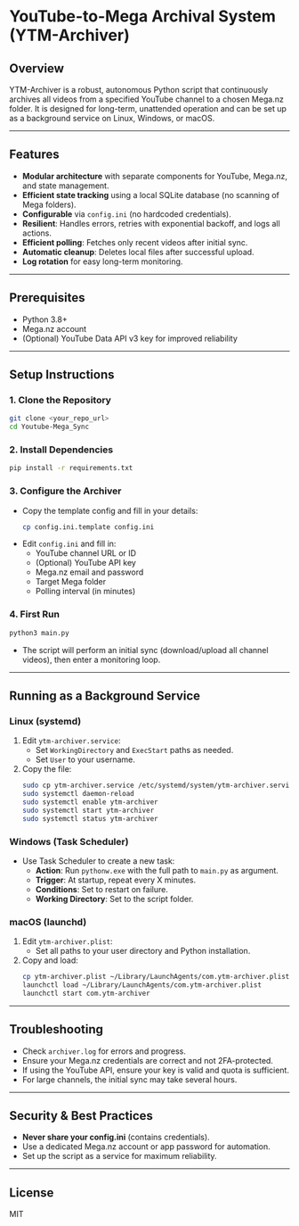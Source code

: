 # YouTube-to-Mega Archival System (YTM-Archiver)

## Overview
YTM-Archiver is a robust, autonomous Python script that continuously archives all videos from a specified YouTube channel to a chosen Mega.nz folder. It is designed for long-term, unattended operation and can be set up as a background service on Linux, Windows, or macOS.

---

## Features
- **Modular architecture** with separate components for YouTube, Mega.nz, and state management.
- **Efficient state tracking** using a local SQLite database (no scanning of Mega folders).
- **Configurable** via `config.ini` (no hardcoded credentials).
- **Resilient**: Handles errors, retries with exponential backoff, and logs all actions.
- **Efficient polling**: Fetches only recent videos after initial sync.
- **Automatic cleanup**: Deletes local files after successful upload.
- **Log rotation** for easy long-term monitoring.

---

## Prerequisites
- Python 3.8+
- Mega.nz account
- (Optional) YouTube Data API v3 key for improved reliability

---

## Setup Instructions

### 1. Clone the Repository
```sh
git clone <your_repo_url>
cd Youtube-Mega_Sync
```

### 2. Install Dependencies
```sh
pip install -r requirements.txt
```

### 3. Configure the Archiver
- Copy the template config and fill in your details:
  ```sh
  cp config.ini.template config.ini
  ```
- Edit `config.ini` and fill in:
  - YouTube channel URL or ID
  - (Optional) YouTube API key
  - Mega.nz email and password
  - Target Mega folder
  - Polling interval (in minutes)

### 4. First Run
```sh
python3 main.py
```
- The script will perform an initial sync (download/upload all channel videos), then enter a monitoring loop.

---

## Running as a Background Service

### Linux (systemd)
1. Edit `ytm-archiver.service`:
    - Set `WorkingDirectory` and `ExecStart` paths as needed.
    - Set `User` to your username.
2. Copy the file:
    ```sh
    sudo cp ytm-archiver.service /etc/systemd/system/ytm-archiver.service
    sudo systemctl daemon-reload
    sudo systemctl enable ytm-archiver
    sudo systemctl start ytm-archiver
    sudo systemctl status ytm-archiver
    ```

### Windows (Task Scheduler)
- Use Task Scheduler to create a new task:
    - **Action**: Run `pythonw.exe` with the full path to `main.py` as argument.
    - **Trigger**: At startup, repeat every X minutes.
    - **Conditions**: Set to restart on failure.
    - **Working Directory**: Set to the script folder.

### macOS (launchd)
1. Edit `ytm-archiver.plist`:
    - Set all paths to your user directory and Python installation.
2. Copy and load:
    ```sh
    cp ytm-archiver.plist ~/Library/LaunchAgents/com.ytm-archiver.plist
    launchctl load ~/Library/LaunchAgents/com.ytm-archiver.plist
    launchctl start com.ytm-archiver
    ```

---

## Troubleshooting
- Check `archiver.log` for errors and progress.
- Ensure your Mega.nz credentials are correct and not 2FA-protected.
- If using the YouTube API, ensure your key is valid and quota is sufficient.
- For large channels, the initial sync may take several hours.

---

## Security & Best Practices
- **Never share your config.ini** (contains credentials).
- Use a dedicated Mega.nz account or app password for automation.
- Set up the script as a service for maximum reliability.

---

## License
MIT
